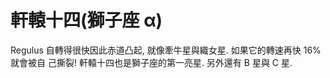 # 軒轅十四(獅子座 α)

Regulus 自轉得很快因此赤道凸起, 就像牽牛星與織女星. 如果它的轉速再快 16%就會被自
己撕裂! 軒轅十四也是獅子座的第一亮星. 另外還有 B 星與 C 星.
